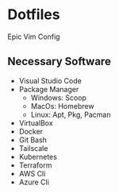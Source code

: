 # Dotfiles
Epic Vim Config

## Necessary Software

- Visual Studio Code
- Package Manager
    - Windows: Scoop
    - MacOs: Homebrew
    - Linux: Apt, Pkg, Pacman
- VirtualBox
- Docker
- Git Bash
- Tailscale
- Kubernetes
- Terraform
- AWS Cli
- Azure Cli
